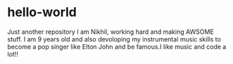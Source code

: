 # hello-world
Just another repository
I am Nikhil, working hard and making AWSOME stuff. I am 9 years old and also devoloping my instrumental music skills to become a pop singer like Elton John and be famous.I like music and code a lot!!
